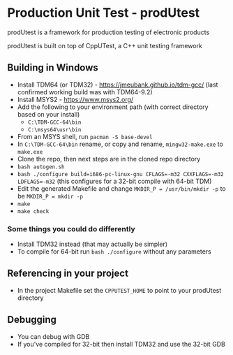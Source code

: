 # Production Unit Test - prodUtest

prodUtest is a framework for production testing of electronic products

prodUtest is built on top of CppUTest, a C++ unit testing framework

## Building in Windows

* Install TDM64 (or TDM32) - https://jmeubank.github.io/tdm-gcc/ (last confirmed working build was with TDM64-9.2)
* Install MSYS2 - https://www.msys2.org/
* Add the following to your environment path (with correct directory based on your install)
  * `C:\TDM-GCC-64\bin`
  * `C:\msys64\usr\bin`
* From an MSYS shell, run `pacman -S base-devel`
* In `C:\TDM-GCC-64\bin` rename, or copy and rename, `mingw32-make.exe` to `make.exe`
* Clone the repo, then next steps are in the cloned repo directory
* `bash autogen.sh`
* `bash ./configure build=i686-pc-linux-gnu CFLAGS=-m32 CXXFLAGS=-m32 LDFLAGS=-m32` (this configures for a 32-bit compile with 64-bit TDM)
* Edit the generated Makefile and change `MKDIR_P = /usr/bin/mkdir -p` to be `MKDIR_P = mkdir -p`
* `make`
* `make check`

### Some things you could do differently

* Install TDM32 instead (that may actually be simpler)
* To compile for 64-bit run `bash ./configure` without any parameters

## Referencing in your project

* In the project Makefile set the `CPPUTEST_HOME` to point to your prodUtest directory

## Debugging

* You can debug with GDB
* If you've compiled for 32-bit then install TDM32 and use the 32-bit GDB
